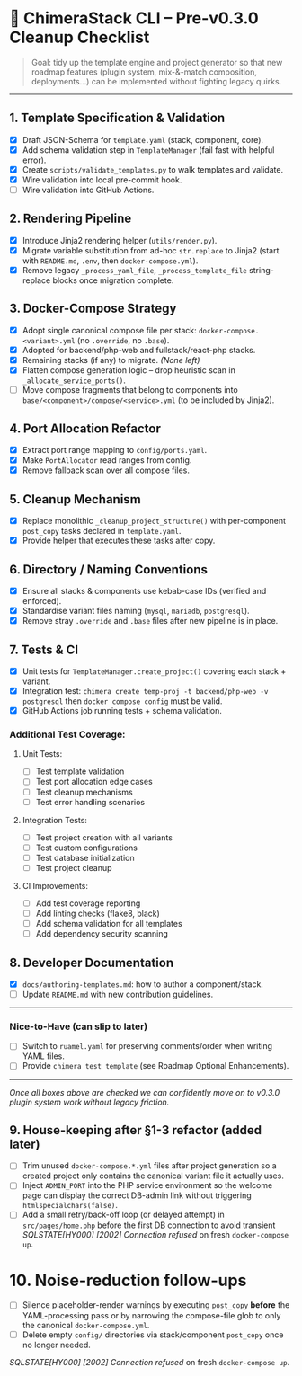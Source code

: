 # 📝 ChimeraStack CLI – Pre-v0.3.0 Cleanup Checklist

> Goal: tidy up the template engine and project generator so that new
> roadmap features (plugin system, mix-&-match composition, deployments…)
> can be implemented without fighting legacy quirks.

---

## 1. Template Specification & Validation

- [x] Draft JSON-Schema for `template.yaml` (stack, component, core).
- [x] Add schema validation step in `TemplateManager` (fail fast with
      helpful error).
- [x] Create `scripts/validate_templates.py` to walk templates and validate.
- [x] Wire validation into local pre-commit hook.
- [ ] Wire validation into GitHub Actions.

## 2. Rendering Pipeline

- [x] Introduce Jinja2 rendering helper (`utils/render.py`).
- [x] Migrate variable substitution from ad-hoc `str.replace` to Jinja2
      (start with `README.md`, `.env`, then `docker-compose.yml`).
- [x] Remove legacy `_process_yaml_file`, `_process_template_file`
      string-replace blocks once migration complete.

## 3. Docker-Compose Strategy

- [x] Adopt single canonical compose file per stack:
      `docker-compose.<variant>.yml` (no `.override`, no `.base`).
- [x] Adopted for backend/php-web and fullstack/react-php stacks.
- [x] Remaining stacks (if any) to migrate. _(None left)_
- [x] Flatten compose generation logic – drop heuristic scan in
      `_allocate_service_ports()`.
- [ ] Move compose fragments that belong to components into
      `base/<component>/compose/<service>.yml` (to be included by Jinja2).

## 4. Port Allocation Refactor

- [x] Extract port range mapping to `config/ports.yaml`.
- [x] Make `PortAllocator` read ranges from config.
- [x] Remove fallback scan over all compose files.

## 5. Cleanup Mechanism

- [x] Replace monolithic `_cleanup_project_structure()` with
      per-component `post_copy` tasks declared in `template.yaml`.
- [x] Provide helper that executes these tasks after copy.

## 6. Directory / Naming Conventions

- [x] Ensure all stacks & components use kebab-case IDs (verified and enforced).
- [x] Standardise variant files naming (`mysql`, `mariadb`, `postgresql`).
- [x] Remove stray `.override` and `.base` files after new pipeline is
      in place.

## 7. Tests & CI

- [x] Unit tests for `TemplateManager.create_project()` covering
      each stack + variant.
- [x] Integration test: `chimera create temp-proj -t backend/php-web -v
postgresql` then `docker compose config` must be valid.
- [x] GitHub Actions job running tests + schema validation.

### Additional Test Coverage:

1. Unit Tests:

   - [ ] Test template validation
   - [ ] Test port allocation edge cases
   - [ ] Test cleanup mechanisms
   - [ ] Test error handling scenarios

2. Integration Tests:

   - [ ] Test project creation with all variants
   - [ ] Test custom configurations
   - [ ] Test database initialization
   - [ ] Test project cleanup

3. CI Improvements:
   - [ ] Add test coverage reporting
   - [ ] Add linting checks (flake8, black)
   - [ ] Add schema validation for all templates
   - [ ] Add dependency security scanning

## 8. Developer Documentation

- [x] `docs/authoring-templates.md`: how to author a component/stack.
- [ ] Update `README.md` with new contribution guidelines.

---

### Nice-to-Have (can slip to later)

- [ ] Switch to `ruamel.yaml` for preserving comments/order when writing
      YAML files.
- [ ] Provide `chimera test template` (see Roadmap Optional Enhancements).

---

_Once all boxes above are checked we can confidently move on to v0.3.0
plugin system work without legacy friction._

## 9. House-keeping after §1-3 refactor (added later)

- [ ] Trim unused `docker-compose.*.yml` files after project generation so a
      created project only contains the canonical variant file it actually
      uses.
- [ ] Inject `ADMIN_PORT` into the PHP service environment so the welcome page
      can display the correct DB-admin link without triggering
      `htmlspecialchars(false)`.
- [ ] Add a small retry/back-off loop (or delayed attempt) in
      `src/pages/home.php` before the first DB connection to avoid transient
      _SQLSTATE[HY000] [2002] Connection refused_ on fresh `docker-compose up`.

# 10. Noise-reduction follow-ups

- [ ] Silence placeholder-render warnings by executing `post_copy` **before** the YAML-processing pass or by narrowing the compose-file glob to only the canonical `docker-compose.yml`.
- [ ] Delete empty `config/` directories via stack/component `post_copy` once no longer needed.

_SQLSTATE[HY000] [2002] Connection refused_ on fresh `docker-compose up`.
